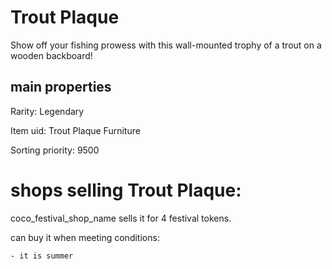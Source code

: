 # Trout Plaque

Show off your fishing prowess with this wall-mounted trophy of a trout on a wooden backboard!

## main properties

Rarity: Legendary

Item uid: Trout Plaque Furniture

Sorting priority: 9500

# shops selling Trout Plaque:

coco_festival_shop_name sells it for 4 festival tokens.

  can buy it when meeting conditions: 

    - it is summer